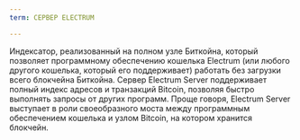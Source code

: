 ```yaml
---
term: СЕРВЕР ELECTRUM

---
```

Индексатор, реализованный на полном узле Биткойна, который позволяет программному обеспечению кошелька Electrum (или любого другого кошелька, который его поддерживает) работать без загрузки всего блокчейна Биткойна. Сервер Electrum Server поддерживает полный индекс адресов и транзакций Bitcoin, позволяя быстро выполнять запросы от других программ. Проще говоря, Electrum Server выступает в роли своеобразного моста между программным обеспечением кошелька и узлом Bitcoin, на котором хранится блокчейн.